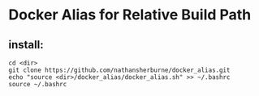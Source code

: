 Docker Alias for Relative Build Path
=======================================

install:
-------------
```
cd <dir>
git clone https://github.com/nathansherburne/docker_alias.git
echo "source <dir>/docker_alias/docker_alias.sh" >> ~/.bashrc
source ~/.bashrc
```

